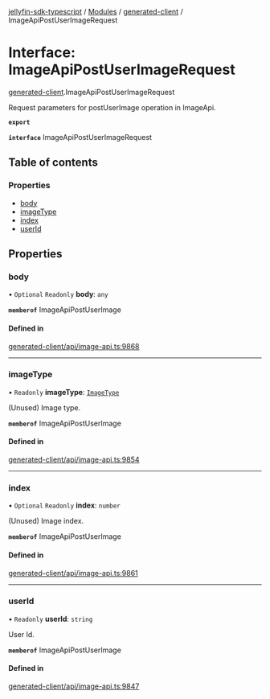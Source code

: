 [jellyfin-sdk-typescript](../README.md) / [Modules](../modules.md) / [generated-client](../modules/generated_client.md) / ImageApiPostUserImageRequest

# Interface: ImageApiPostUserImageRequest

[generated-client](../modules/generated_client.md).ImageApiPostUserImageRequest

Request parameters for postUserImage operation in ImageApi.

**`export`**

**`interface`** ImageApiPostUserImageRequest

## Table of contents

### Properties

- [body](generated_client.ImageApiPostUserImageRequest.md#body)
- [imageType](generated_client.ImageApiPostUserImageRequest.md#imagetype)
- [index](generated_client.ImageApiPostUserImageRequest.md#index)
- [userId](generated_client.ImageApiPostUserImageRequest.md#userid)

## Properties

### body

• `Optional` `Readonly` **body**: `any`

**`memberof`** ImageApiPostUserImage

#### Defined in

[generated-client/api/image-api.ts:9868](https://github.com/thornbill/jellyfin-sdk-typescript/blob/e4df7f8/src/generated-client/api/image-api.ts#L9868)

___

### imageType

• `Readonly` **imageType**: [`ImageType`](../enums/generated_client.ImageType.md)

(Unused) Image type.

**`memberof`** ImageApiPostUserImage

#### Defined in

[generated-client/api/image-api.ts:9854](https://github.com/thornbill/jellyfin-sdk-typescript/blob/e4df7f8/src/generated-client/api/image-api.ts#L9854)

___

### index

• `Optional` `Readonly` **index**: `number`

(Unused) Image index.

**`memberof`** ImageApiPostUserImage

#### Defined in

[generated-client/api/image-api.ts:9861](https://github.com/thornbill/jellyfin-sdk-typescript/blob/e4df7f8/src/generated-client/api/image-api.ts#L9861)

___

### userId

• `Readonly` **userId**: `string`

User Id.

**`memberof`** ImageApiPostUserImage

#### Defined in

[generated-client/api/image-api.ts:9847](https://github.com/thornbill/jellyfin-sdk-typescript/blob/e4df7f8/src/generated-client/api/image-api.ts#L9847)
